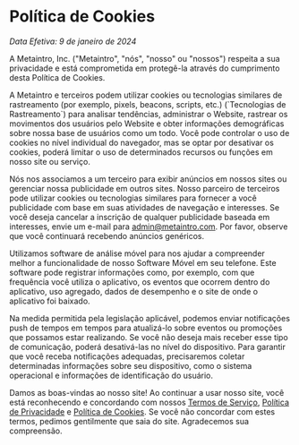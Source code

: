 # Política de Cookies

*Data Efetiva: 9 de janeiro de 2024*

A Metaintro, Inc. ("Metaintro", "nós", "nosso" ou "nossos") respeita a sua privacidade e está comprometida em protegê-la através do cumprimento desta Política de Cookies.

A Metaintro e terceiros podem utilizar cookies ou tecnologias similares de rastreamento (por exemplo, pixels, beacons, scripts, etc.) (\`Tecnologias de Rastreamento\`) para analisar tendências, administrar o Website, rastrear os movimentos dos usuários pelo Website e obter informações demográficas sobre nossa base de usuários como um todo. Você pode controlar o uso de cookies no nível individual do navegador, mas se optar por desativar os cookies, poderá limitar o uso de determinados recursos ou funções em nosso site ou serviço.

Nós nos associamos a um terceiro para exibir anúncios em nossos sites ou gerenciar nossa publicidade em outros sites. Nosso parceiro de terceiros pode utilizar cookies ou tecnologias similares para fornecer a você publicidade com base em suas atividades de navegação e interesses. Se você deseja cancelar a inscrição de qualquer publicidade baseada em interesses, envie um e-mail para [admin@metaintro.com](mailto:admin@metaintro.com). Por favor, observe que você continuará recebendo anúncios genéricos.

Utilizamos software de análise móvel para nos ajudar a compreender melhor a funcionalidade de nosso Software Móvel em seu telefone. Este software pode registrar informações como, por exemplo, com que frequência você utiliza o aplicativo, os eventos que ocorrem dentro do aplicativo, uso agregado, dados de desempenho e o site de onde o aplicativo foi baixado.

Na medida permitida pela legislação aplicável, podemos enviar notificações push de tempos em tempos para atualizá-lo sobre eventos ou promoções que possamos estar realizando. Se você não deseja mais receber esse tipo de comunicação, poderá desativá-las no nível do dispositivo. Para garantir que você receba notificações adequadas, precisaremos coletar determinadas informações sobre seu dispositivo, como o sistema operacional e informações de identificação do usuário.

Damos as boas-vindas ao nosso site! Ao continuar a usar nosso site, você está reconhecendo e concordando com nossos [Termos de Serviço](/#termos-de-serviço), [Política de Privacidade](/#política-de-privacidade) e [Política de Cookies](/#política-de-cookies). Se você não concordar com estes termos, pedimos gentilmente que saia do site. Agradecemos sua compreensão.